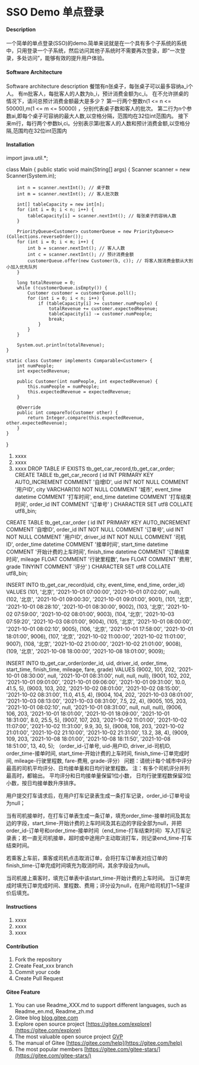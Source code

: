 # SSO Demo 单点登录

#### Description
一个简单的单点登录(SSO)的demo.简单来说就是在一个具有多个子系统的系统中，只用登录一个子系统，然后访问其他子系统时不需要再次登录，即“一次登录，多处访问”，能够有效的提升用户体验。

#### Software Architecture
Software architecture description
餐馆有n张桌子，每张桌子可以最多容纳a_i个人。 有m批客人，每批客人的人数为b_i，预计消费金额为c_i。 在不允许拼桌的情况下，请问总预计消费金额最大是多少？ 第一行两个整数n(1 <= n <= 50000),m(1 <= m <= 50000) ，分别代表桌子数和客人的批次。
第二行为n个参数ai,即每个桌子可容纳的最大人数,以空格分隔，范围均在32位int范围内。
接下来m行，每行两个参数bi,ci。分别表示第i批客人的人数和预计消费金额,以空格分隔,范围均在32位int范围内
#### Installation
import java.util.*;

class Main {
    public static void main(String[] args) {
        Scanner scanner = new Scanner(System.in);
        
        int n = scanner.nextInt(); // 桌子数
        int m = scanner.nextInt(); // 客人批次数
        
        int[] tableCapacity = new int[n];
        for (int i = 0; i < n; i++) {
            tableCapacity[i] = scanner.nextInt(); // 每张桌子的容纳人数
        }
        
        PriorityQueue<Customer> customerQueue = new PriorityQueue<>(Collections.reverseOrder());
        for (int i = 0; i < m; i++) {
            int b = scanner.nextInt(); // 客人人数
            int c = scanner.nextInt(); // 预计消费金额
            customerQueue.offer(new Customer(b, c)); // 将客人按消费金额从大到小加入优先队列
        }
        
        long totalRevenue = 0;
        while (!customerQueue.isEmpty()) {
            Customer customer = customerQueue.poll();
            for (int i = 0; i < n; i++) {
                if (tableCapacity[i] >= customer.numPeople) {
                    totalRevenue += customer.expectedRevenue;
                    tableCapacity[i] -= customer.numPeople;
                    break;
                }
            }
        }
        
        System.out.println(totalRevenue);
    }
    
    static class Customer implements Comparable<Customer> {
        int numPeople;
        int expectedRevenue;
        
        public Customer(int numPeople, int expectedRevenue) {
            this.numPeople = numPeople;
            this.expectedRevenue = expectedRevenue;
        }
        
        @Override
        public int compareTo(Customer other) {
            return Integer.compare(this.expectedRevenue, other.expectedRevenue);
        }
    }
}

1.  xxxx
2.  xxxx
3.  xxxx
    DROP TABLE IF EXISTS tb_get_car_record,tb_get_car_order;
    CREATE TABLE tb_get_car_record (
    id INT PRIMARY KEY AUTO_INCREMENT COMMENT '自增ID',
    uid INT NOT NULL COMMENT '用户ID',
    city VARCHAR(10) NOT NULL COMMENT '城市',
    event_time datetime COMMENT '打车时间',
    end_time datetime COMMENT '打车结束时间',
    order_id INT COMMENT '订单号'
    ) CHARACTER SET utf8 COLLATE utf8_bin;

CREATE TABLE tb_get_car_order (
id INT PRIMARY KEY AUTO_INCREMENT COMMENT '自增ID',
order_id INT NOT NULL COMMENT '订单号',
uid INT NOT NULL COMMENT '用户ID',
driver_id INT NOT NULL COMMENT '司机ID',
order_time datetime COMMENT '接单时间',
start_time datetime COMMENT '开始计费的上车时间',
finish_time datetime COMMENT '订单结束时间',
mileage FLOAT COMMENT '行驶里程数',
fare FLOAT COMMENT '费用',
grade TINYINT COMMENT '评分'
) CHARACTER SET utf8 COLLATE utf8_bin;

INSERT INTO tb_get_car_record(uid, city, event_time, end_time, order_id) VALUES
(101, '北京', '2021-10-01 07:00:00', '2021-10-01 07:02:00', null),
(102, '北京', '2021-10-01 09:00:30', '2021-10-01 09:01:00', 9001),
(101, '北京', '2021-10-01 08:28:10', '2021-10-01 08:30:00', 9002),
(103, '北京', '2021-10-02 07:59:00', '2021-10-02 08:01:00', 9003),
(104, '北京', '2021-10-03 07:59:20', '2021-10-03 08:01:00', 9004),
(105, '北京', '2021-10-01 08:00:00', '2021-10-01 08:02:10', 9005),
(106, '北京', '2021-10-01 17:58:00', '2021-10-01 18:01:00', 9006),
(107, '北京', '2021-10-02 11:00:00', '2021-10-02 11:01:00', 9007),
(108, '北京', '2021-10-02 21:00:00', '2021-10-02 21:01:00', 9008),
(109, '北京', '2021-10-08 18:00:00', '2021-10-08 18:01:00', 9009);

INSERT INTO tb_get_car_order(order_id, uid, driver_id, order_time, start_time, finish_time, mileage, fare, grade) VALUES
(9002, 101, 202, '2021-10-01 08:30:00', null, '2021-10-01 08:31:00', null, null, null),
(9001, 102, 202, '2021-10-01 09:01:00', '2021-10-01 09:06:00', '2021-10-01 09:31:00', 10.0, 41.5, 5),
(9003, 103, 202, '2021-10-02 08:01:00', '2021-10-02 08:15:00', '2021-10-02 08:31:00', 11.0, 41.5, 4),
(9004, 104, 202, '2021-10-03 08:01:00', '2021-10-03 08:13:00', '2021-10-03 08:31:00', 7.5, 22, 4),
(9005, 105, 203, '2021-10-01 08:02:10', null, '2021-10-01 08:31:00', null, null, null),
(9006, 106, 203, '2021-10-01 18:01:00', '2021-10-01 18:09:00', '2021-10-01 18:31:00', 8.0, 25.5, 5),
(9007, 107, 203, '2021-10-02 11:01:00', '2021-10-02 11:07:00', '2021-10-02 11:31:00', 9.9, 30, 5),
(9008, 108, 203, '2021-10-02 21:01:00', '2021-10-02 21:10:00', '2021-10-02 21:31:00', 13.2, 38, 4),
(9009, 109, 203, '2021-10-08 18:01:00', '2021-10-08 18:11:50', '2021-10-08 18:51:00', 13, 40, 5); （order_id-订单号, uid-用户ID, driver_id-司机ID, order_time-接单时间, start_time-开始计费的上车时间,  finish_time-订单完成时间, mileage-行驶里程数, fare-费用, grade-评分） 问题：请统计每个城市中评分最高的司机平均评分、日均接单量和日均行驶里程数。
注：有多个司机评分并列最高时，都输出。
平均评分和日均接单量保留1位小数，
日均行驶里程数保留3位小数，按日均接单数升序排序。

用户提交打车请求后，在用户打车记录表生成一条打车记录，order_id-订单号设为null；

当有司机接单时，在打车订单表生成一条订单，填充order_time-接单时间及其左边的字段，start_time-开始计费的上车时间及其右边的字段全部为null，并把order_id-订单号和order_time-接单时间（end_time-打车结束时间）写入打车记录表；若一直无司机接单，超时或中途用户主动取消打车，则记录end_time-打车结束时间。

若乘客上车前，乘客或司机点击取消订单，会将打车订单表对应订单的finish_time-订单完成时间填充为取消时间，其余字段设为null。

当司机接上乘客时，填充订单表中该start_time-开始计费的上车时间。
当订单完成时填充订单完成时间、里程数、费用；评分设为null，在用户给司机打1~5星评价后填充。

#### Instructions

1.  xxxx
2.  xxxx
3.  xxxx

#### Contribution

1.  Fork the repository
2.  Create Feat_xxx branch
3.  Commit your code
4.  Create Pull Request


#### Gitee Feature

1.  You can use Readme\_XXX.md to support different languages, such as Readme\_en.md, Readme\_zh.md
2.  Gitee blog [blog.gitee.com](https://blog.gitee.com)
3.  Explore open source project [https://gitee.com/explore](https://gitee.com/explore)
4.  The most valuable open source project [GVP](https://gitee.com/gvp)
5.  The manual of Gitee [https://gitee.com/help](https://gitee.com/help)
6.  The most popular members  [https://gitee.com/gitee-stars/](https://gitee.com/gitee-stars/)
